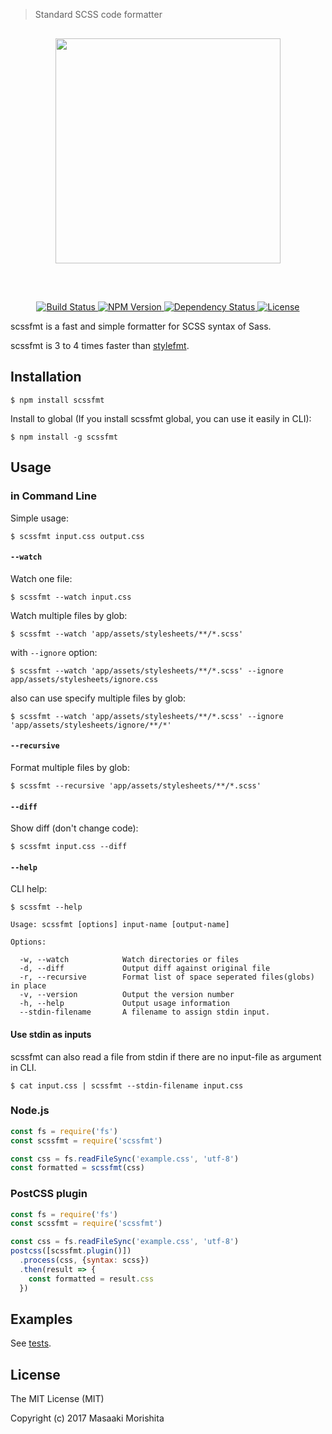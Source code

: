 > Standard SCSS code formatter

<div align="center" style="margin:30px 0">
  <a href="https://github.com/morishitter/scssfmt">
    <img width=360px src="http://morishitter.github.io/scssfmt-logo.svg">
  </a>
</div>
<br>

<p align="center">
  <a href="https://travis-ci.org/morishitter/scssfmt">
    <img src="https://camo.githubusercontent.com/e688e140da51d197ac1230acf711eb12f85f70be/68747470733a2f2f7472617669732d63692e6f72672f6d6f7269736869747465722f73637373666d742e737667" alt="Build Status" data-canonical-src="https://travis-ci.org/morishitter/scssfmt.svg" style="max-width:100%;">
  </a>
  <a href="https://www.npmjs.com/package/scssfmt">
    <img src="https://img.shields.io/npm/v/scssfmt.svg?style=flat-square" alt="NPM Version">
  </a>
  <a href="https://david-dm.org/morishitter/stylefmt">
    <img src="https://david-dm.org/morishitter/scssfmt.svg"
        alt="Dependency Status">
  </a>
  <a href="https://opensource.org/licenses/MIT">
    <img src="https://img.shields.io/badge/license-MIT-444444.svg?style=flat-square"
        alt="License">
  </a>
</p>

scssfmt is a fast and simple formatter for SCSS syntax of Sass.

scssfmt is 3 to 4 times faster than [stylefmt](https://github.com/morishitter/stylefmt).

## Installation

```
$ npm install scssfmt
```

Install to global (If you install scssfmt global, you can use it easily in CLI):

```
$ npm install -g scssfmt
```

## Usage

### in Command Line

Simple usage:

```
$ scssfmt input.css output.css
```

#### `--watch`

Watch one file:

```
$ scssfmt --watch input.css
```

Watch multiple files by glob:

```
$ scssfmt --watch 'app/assets/stylesheets/**/*.scss'
```

with `--ignore` option:

```
$ scssfmt --watch 'app/assets/stylesheets/**/*.scss' --ignore app/assets/stylesheets/ignore.css
```

also can use specify multiple files by glob:

```
$ scssfmt --watch 'app/assets/stylesheets/**/*.scss' --ignore 'app/assets/stylesheets/ignore/**/*'
```

#### `--recursive`

Format multiple files by glob:

```
$ scssfmt --recursive 'app/assets/stylesheets/**/*.scss'
```

#### `--diff`

Show diff (don't change code):

```
$ scssfmt input.css --diff
```

#### `--help`

CLI help:

```
$ scssfmt --help
```

```
Usage: scssfmt [options] input-name [output-name]

Options:

  -w, --watch            Watch directories or files
  -d, --diff             Output diff against original file
  -r, --recursive        Format list of space seperated files(globs) in place
  -v, --version          Output the version number
  -h, --help             Output usage information
  --stdin-filename       A filename to assign stdin input.
```

#### Use stdin as inputs

scssfmt can also read a file from stdin if there are no input-file as argument in CLI.

```
$ cat input.css | scssfmt --stdin-filename input.css
```

### Node.js

```js
const fs = require('fs')
const scssfmt = require('scssfmt')

const css = fs.readFileSync('example.css', 'utf-8')
const formatted = scssfmt(css)
```

### PostCSS plugin

```js
const fs = require('fs')
const scssfmt = require('scssfmt')

const css = fs.readFileSync('example.css', 'utf-8')
postcss([scssfmt.plugin()])
  .process(css, {syntax: scss})
  .then(result => {
    const formatted = result.css
  })
```

## Examples

See [tests](https://github.com/morishitter/scssfmt/tree/master/test/fixtures).

## License

The MIT License (MIT)

Copyright (c) 2017 Masaaki Morishita
